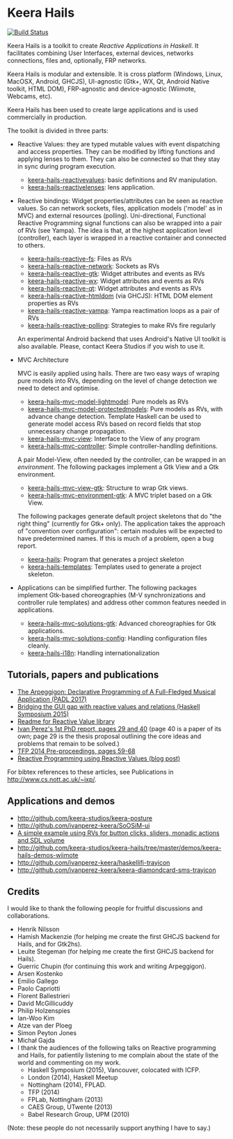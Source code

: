 # Keera Hails
[![Build Status](https://travis-ci.org/keera-studios/keera-hails.svg?branch=master)](https://travis-ci.org/keera-studios/keera-hails)

Keera Hails is a toolkit to create *Reactive Applications in Haskell*.
It facilitates combining User Interfaces, external devices, networks
connections, files and, optionally, FRP networks.

Keera Hails is modular and extensible. It is cross platform (Windows, Linux,
MacOSX, Android, GHCJS), UI-agnostic (Gtk+, WX, Qt, Android Native toolkit,
HTML DOM), FRP-agnostic and device-agnostic (Wiimote, Webcams, etc).

Keera Hails has been used to create large applications and is used commercially
in production.

The toolkit is divided in three parts:
* Reactive Values: they are typed mutable values with event dispatching and
access properties. They can be modified by lifting functions and applying
lenses to them. They can also be connected so that they stay in sync during
program execution.

  - [keera-hails-reactivevalues](keera-hails-reactivevalues/): basic definitions and RV manipulation.
  - [keera-hails-reactivelenses](keera-hails-reactivelenses/): lens application.

* Reactive bindings: Widget properties/attributes can be seen as
reactive values. So can network sockets, files, application models ('model'
as in MVC) and external resources (polling). Uni-directional, Functional
Reactive Programming signal functions can also be wrapped into a pair
of RVs (see Yampa). The idea is that, at the highest application level
(controller), each layer is wrapped in a reactive container and connected
to others.

  - [keera-hails-reactive-fs](keera-hails-reactive-fs/): Files as RVs
  - [keera-hails-reactive-network](keera-hails-reactive-network/): Sockets as RVs
  - [keera-hails-reactive-gtk](keera-hails-reactive-gtk/): Widget attributes and events as RVs
  - [keera-hails-reactive-wx](keera-hails-reactive-wx/): Widget attributes and events as RVs
  - [keera-hails-reactive-qt](keera-hails-reactive-qt/): Widget attributes and events as RVs
  - [keera-hails-reactive-htmldom](keera-hails-reactive-htmldom/) (via GHCJS): HTML DOM element properties as RVs
  - [keera-hails-reactive-yampa](keera-hails-reactive-yampa/): Yampa reactimation loops as a pair of RVs
  - [keera-hails-reactive-polling](keera-hails-reactive-polling/): Strategies to make RVs fire regularly

  An experimental Android backend that uses Android's Native UI toolkit
  is also available. Please, contact Keera Studios if you wish to
  use it.

* MVC Architecture

  MVC is easily applied using hails. There are two easy ways of wraping pure
  models into RVs, depending on the level of change detection we need to detect
  and optimise.
  - [keera-hails-mvc-model-lightmodel](keera-hails-mvc-model-lightmodel/): Pure
    models as RVs
  - [keera-hails-mvc-model-protectedmodels](keera-hails-mvc-model-protectedmodels/):
    Pure models as RVs, with advance change detection. Template Haskell can be
	used to generate model access RVs based on record fields that stop
    unnecessary change propagation.
  - [keera-hails-mvc-view](keera-hails-mvc-view/): Interface to the View of any
    program
  - [keera-hails-mvc-controller](keera-hails-mvc-controller/): Simple controller-handling definitions.

  A pair Model-View, often needed by the controller, can be wrapped in an
  *environment*.  The following packages implement a Gtk View and a Gtk
  environment.
  - [keera-hails-mvc-view-gtk](keera-hails-mvc-view-gtk/): Structure to wrap Gtk views.
  - [keera-hails-mvc-environment-gtk](keera-hails-mvc-environment-gtk/): A MVC triplet based on a Gtk View.

  The following packages generate default project skeletons that do "the right
  thing" (currently for Gtk+ only). The application takes the approach of
  "convention over configuration": certain modules will be expected to have
  predetermined names. If this is much of a problem, open a bug report.
  - [keera-hails](keera-hails/): Program that generates a project skeleton
  - [keera-hails-templates](keera-hails-templates/): Templates used to generate a project skeleton.

* Applications can be simplified further. The following packages implement
  Gtk-based choreographies (M-V synchronizations and controller rule templates)
  and address other common features needed in applications.

  - [keera-hails-mvc-solutions-gtk](keera-hails-mvc-solutions-gtk/): Advanced choreographies for Gtk applications.
  - [keera-hails-mvc-solutions-config](keera-hails-mvc-solutions-config/): Handling configuration files cleanly.
  - [keera-hails-i18n](keera-hails-i18n/): Handling internationalization

## Tutorials, papers and publications

* [The Arpeggigon: Declarative Programming of A Full-Fledged Musical Application (PADL 2017)](http://eprints.nottingham.ac.uk/38657/1/padl2017-techreport.pdf)
* [Bridging the GUI gap with reactive values and relations (Haskell Symposium 2015)](http://dl.acm.org/citation.cfm?id=2804316)
* [Readme for Reactive Value library](http://github.com/keera-studios/hails-reactivevalues)
* [Ivan Perez's 1st PhD report, pages 29 and 40](http://www.cs.nott.ac.uk/~ixp/papers/2014-Perez-1st-year-report.pdf)
(page 40 is a paper of its own; page 29 is the thesis proposal outlining the
core ideas and problems that remain to be solved.)
* [TFP 2014 Pre-proceedings, pages 59-68](http://www.staff.science.uu.nl/~hage0101/preproceedingstfp2014.pdf)
* [Reactive Programming using Reactive Values (blog post)](http://keera.co.uk/blog/2014/05/24/reactive-programming-using-reactive-values/)

For bibtex references to these articles, see Publications in http://www.cs.nott.ac.uk/~ixp/.

## Applications and demos

* http://github.com/keera-studios/keera-posture
* http://github.com/ivanperez-keera/SoOSiM-ui
* [A simple example using RVs for button clicks, sliders, monadic actions and SDL volume](http://github.com/keera-studios/keera-hails/tree/master/demos/keera-hails-demos-soundplay/src/Main.hs#L41-L58)
* http://github.com/keera-studios/keera-hails/tree/master/demos/keera-hails-demos-wiimote
* http://github.com/ivanperez-keera/haskellifi-trayicon
* http://github.com/ivanperez-keera/keera-diamondcard-sms-trayicon

## Credits

I would like to thank the following people for fruitful discussions and collaborations.
* Henrik Nilsson
* Hamish Mackenzie (for helping me create the first GHCJS backend for Hails,
  and for Gtk2hs).
* Leuite Stegeman (for helping me create the first GHCJS backend for Hails).
* Guerric Chupin (for continuing this work and writing Arpeggigon).
* Arsen Kostenko
* Emilio Gallego
* Paolo Capriotti
* Florent Ballestrieri
* David McGillicuddy
* Philip Holzenspies
* Ian-Woo Kim
* Atze van der Ploeg
* Simon Peyton Jones
* Michał Gajda
* I thank the audiences of the following talks on Reactive programming and
  Hails, for patientily listening to me complain about the state of the world
  and commenting on my work.
  * Haskell Symposium (2015), Vancouver, colocated with ICFP.
  * London (2014), Haskell Meetup
  * Nottingham (2014), FPLAD.
  * TFP (2014)
  * FPLab, Nottingham (2013)
  * CAES Group, UTwente (2013)
  * Babel Research Group, UPM (2010)

(Note: these people do not necessarily support anything I have to say.)

<!--
## About the name

Keera Hails was born from several experiments back when I was an MSc student
and researcher in 2008-2009. Back then, it was clear that it was going to be
called Hails, and I often discussed it with my colleagues by referring to it as
``Haskell on Rails''. I checked that the name wasn't taken, and so Hails was
born. I wrote the first commercial program with this library in 2010, and I've
been using it ever since. Many programs have now been written in Hails
(including Gale, whose name sounds similar, means something related, and was
also not arbitrary).

In 2012, I received a message clients using the library telling me that they
couldn't compile their program anymore. Apparently someone had published a
library called ``Hails'' on Hackage (my hails was on github, but not on
hackage). I asked the authors of that library to change its name, but they
refused, telling me that they were there first.

It's sad that we have to have these disputes in such a small community. We both
think that we are right, and there is no easy way to resolve this matter
without one of us giving something up.

To avoid collisions, I call this library Keera Hails in all papers. Because
there is no risk of confusion, I use the name Hails in this documentation.
-->
